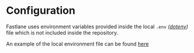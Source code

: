 # Configuration 

Fastlane uses environment variables provided inside the local `.env` _([dotenv](https://docs.fastlane.tools/best-practices/keys/#dotenv))_ file which is not included inside the repository.

An example of the local environment file can be found [here](../.env.sample)
